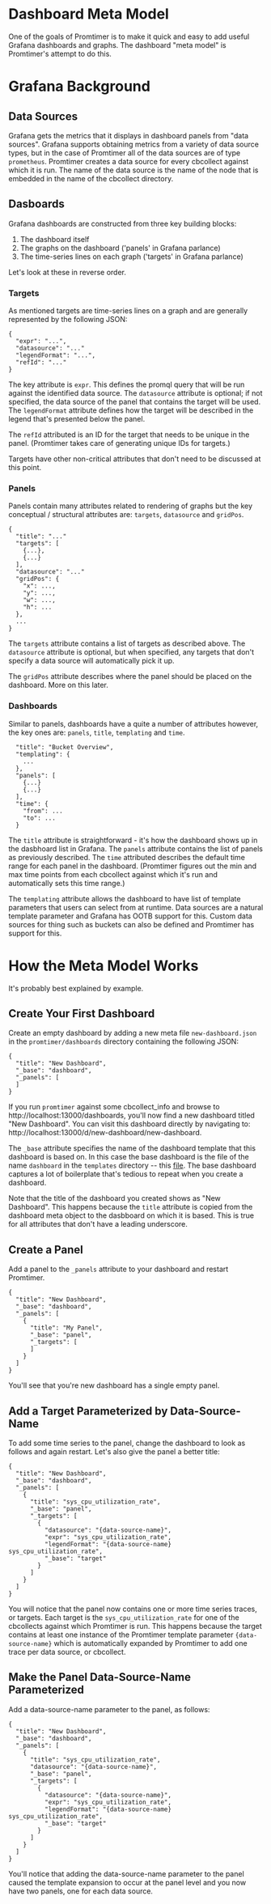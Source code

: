 # Dashboard Meta Model

One of the goals of Promtimer is to make it quick and easy to add useful Grafana dashboards and
graphs. The dashboard "meta model" is Promtimer's attempt to do this.

# Grafana Background

## Data Sources

Grafana gets the metrics that it displays in dashboard panels from "data sources". Grafana
supports obtaining metrics from a variety of data source types, but in the case of Promtimer
all of the data sources are of type `prometheus`. Promtimer creates a data source for every
cbcollect against which it is run. The name of the data source is the name of the node that
is embedded in the name of the cbcollect directory.

## Dasboards

Grafana dashboards are constructed from three key building blocks:
1. The dashboard itself
1. The graphs on the dashboard ('panels' in Grafana parlance)
1. The time-series lines on each graph ('targets' in Grafana parlance)

Let's look at these in reverse order.

### Targets

As mentioned targets are time-series lines on a graph and are generally represented by the
following JSON:

    {
      "expr": "...",
      "datasource": "..."
      "legendFormat": "...",
      "refId": "..."
    }

The key attribute is `expr`. This defines the promql query that will be run against
the identified data source. The `datasource` attribute is optional; if not specified, the data
source of the panel that contains the target will be used. The `legendFormat` attribute defines
how the target will be described in the legend that's presented below the panel.

The `refId` attributed is an ID for the target that needs to be unique in the panel. (Promtimer
takes care of generating unique IDs for targets.)

Targets have other non-critical attributes that don't need to be discussed at this point.

### Panels

Panels contain many attributes related to rendering of graphs but the key conceptual / structural
attributes are: `targets`, `datasource` and `gridPos`.


    {
      "title": "..."
      "targets": [
        {...},
        {...}
      ],
      "datasource": "..."
      "gridPos": {
        "x": ...,
        "y": ...,
        "w": ...,
        "h": ...
      },
      ...
    }

The `targets` attribute contains a list of targets as described above. The `datasource`
attribute is optional, but when specified, any targets that don't specify a data source will
automatically pick it up.

The `gridPos` attribute describes where the panel should be placed on the dashboard. More on this
later.

### Dashboards

Similar to panels, dashboards have a quite a number of attributes however, the key ones are:
`panels`, `title`, `templating` and `time`.

      "title": "Bucket Overview",
      "templating": {
        ...
      },
      "panels": [
        {...}
        {...}
      ],
      "time": {
        "from": ...
        "to": ...
      }

The `title` attribute is straightforward - it's how the dashboard shows up in the dasbhoard list
in Grafana. The `panels` attribute contains the list of panels as previously described. The `time`
attributed describes the default time range for each panel in the dashboard. (Promtimer figures
out the min and max time points from each cbcollect against which it's run and automatically 
sets this time range.)

The `templating` attribute allows the dashboard to have list of template parameters that users can
select from at runtime. Data sources are a natural template parameter and Grafana has OOTB support
for this. Custom data sources for thing such as buckets can also be defined and Promtimer has
support for this.

# How the Meta Model Works

It's probably best explained by example.

## Create Your First Dashboard

Create an empty dashboard by adding a new meta file `new-dashboard.json` in the
`promtimer/dashboards` directory containing the following JSON:

    {
      "title": "New Dashboard",
      "_base": "dashboard",
      "_panels": [
      ]
    }

If you run `promtimer` against some cbcollect_info and browse to http://localhost:13000/dashboards,
you'll now find a new dashboard titled "New Dashboard". You can visit this dashboard directly by
navigating to: http://localhost:13000/d/new-dashboard/new-dashboard.

The `_base` attribute specifies the name of the dashboard template that this dashboard is based on.
In this case the base dashboard is the file of the name `dashboard` in the `templates` directory
-- this [file](../templates/dashboard.json). The base dashboard captures a lot of boilerplate
that's tedious to repeat when you create a dashboard.

Note that the title of the dashboard you created shows as "New Dashboard". This happens because
the `title` attribute is copied from the dashboard meta object to the dasbboard on which it is
based. This is true for all attributes that don't have a leading underscore.

## Create a Panel

Add a panel to the `_panels` attribute to your dashboard and restart Promtimer.

    {
      "title": "New Dashboard",
      "_base": "dashboard",
      "_panels": [
        {
          "title": "My Panel",
          "_base": "panel",
          "_targets": [
          ]
        }
      ]
    }

You'll see that you're new dashboard has a single empty panel.

## Add a Target Parameterized by Data-Source-Name

To add some time series to the panel, change the dashboard to look as follows and again restart.
Let's also give the panel a better title:

    {
      "title": "New Dashboard",
      "_base": "dashboard",
      "_panels": [
        {
          "title": "sys_cpu_utilization_rate",
          "_base": "panel",
          "_targets": [
            {
              "datasource": "{data-source-name}",
              "expr": "sys_cpu_utilization_rate",
              "legendFormat": "{data-source-name} sys_cpu_utilization_rate",
              "_base": "target"
            }
          ]
        }
      ]
    }

You will notice that the panel now contains one or more time series traces, or targets. Each target
is the `sys_cpu_utilization_rate` for one of the cbcollects against which Promtimer is run. This
happens because the target contains at least one instance of the Promtimer template parameter
`{data-source-name}` which is automatically expanded by Promtimer to add one trace per data source,
or cbcollect.

## Make the Panel Data-Source-Name Parameterized

Add a data-source-name parameter to the panel, as follows:

    {
      "title": "New Dashboard",
      "_base": "dashboard",
      "_panels": [
        {
          "title": "sys_cpu_utilization_rate",
          "datasource": "{data-source-name}",
          "_base": "panel",
          "_targets": [
            {
              "datasource": "{data-source-name}",
              "expr": "sys_cpu_utilization_rate",
              "legendFormat": "{data-source-name} sys_cpu_utilization_rate",
              "_base": "target"
            }
          ]
        }
      ]
    }

You'll notice that adding the data-source-name parameter to the panel caused the template expansion
to occur at the panel level and you now have two panels, one for each data source.
